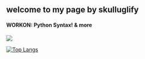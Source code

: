 ## welcome to my page by skulluglify

<h4><span>WORKON: </span>Python Syntax! & more</h4>

<a align="center" href="https://github.com/skulluglify">
  <img align="center" src="https://github-readme-stats.vercel.app/api?username=skulluglify&show_icons=true&hide_border=true&count_private=true&theme=midnight-purple" />
</a>

[![Top Langs](https://github-readme-stats.vercel.app/api/top-langs/?username=skulluglify&layout=compact&show_icons=true&hide_border=true&theme=midnight-purple)](https://github.com/skulluglify)
